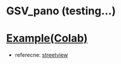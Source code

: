 # GSV_pano (testing...)
# [Example(Colab)](https://colab.research.google.com/drive/1YKojmCzplROkUmQ0o-AlKD9OXKaEi6hi#scrollTo=0W1pCG13LJYC)
* referecne: [streetview](https://github.com/robolyst/streetview)
